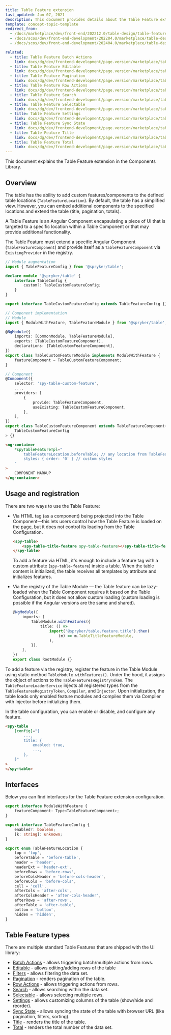 ```yaml
---
title: Table Feature extension
last_updated: Jun 07, 2021
description: This document provides details about the Table Feature extension in the Components Library.
template: concept-topic-template
redirect_from:
  - /docs/marketplace/dev/front-end/202212.0/table-design/table-features/
  - /docs/scos/dev/front-end-development/202204.0/marketplace/table-design/table-feature-extension/table-feature-extension.html
  - /docs/scos/dev/front-end-development/202404.0/marketplace/table-design/table-feature-extension/table-feature-extension.html

related:
  - title: Table Feature Batch Actions
    link: docs/dg/dev/frontend-development/page.version/marketplace/table-design/table-feature-extension/table-feature-batch-actions.html
  - title: Table Feature Editable
    link: docs/dg/dev/frontend-development/page.version/marketplace/table-design/table-feature-extension/table-feature-editable.html
  - title: Table Feature Pagination
    link: docs/dg/dev/frontend-development/page.version/marketplace/table-design/table-feature-extension/table-feature-pagination.html
  - title: Table Feature Row Actions
    link: docs/dg/dev/frontend-development/page.version/marketplace/table-design/table-feature-extension/table-feature-row-actions.html
  - title: Table Feature Search
    link: docs/dg/dev/frontend-development/page.version/marketplace/table-design/table-feature-extension/table-feature-search.html
  - title: Table Feature Selectable
    link: docs/dg/dev/frontend-development/page.version/marketplace/table-design/table-feature-extension/table-feature-selectable.html
  - title: Table Feature Settings
    link: docs/dg/dev/frontend-development/page.version/marketplace/table-design/table-feature-extension/table-feature-settings.html
  - title: Table Feature Sync State
    link: docs/dg/dev/frontend-development/page.version/marketplace/table-design/table-feature-extension/table-feature-sync-state.html
  - title: Table Feature Title
    link: docs/dg/dev/frontend-development/page.version/marketplace/table-design/table-feature-extension/table-feature-title.html
  - title: Table Feature Total
    link: docs/dg/dev/frontend-development/page.version/marketplace/table-design/table-feature-extension/table-feature-total.html
---
```


This document explains the Table Feature extension in the Components Library.

## Overview

The table has the ability to add custom features/components to the defined table locations (`TableFeatureLocation`). By default, the table has a simplified view. However, you can embed additional components to the specified locations and extend the table (title, pagination, totals).

A Table Feature is an Angular Component encapsulating a piece of UI that is targeted to a specific location within a Table Component or that may provide additional functionality.

The Table Feature must extend a specific Angular Component (`TableFeatureComponent`) and provide itself as a `TableFeatureComponent` via `ExistingProvider` in the registry.

```ts
// Module augmentation
import { TableFeatureConfig } from '@spryker/table';

declare module '@spryker/table' {
    interface TableConfig {
        custom?: TableCustomFeatureConfig;
    }
}

export interface TableCustomFeatureConfig extends TableFeatureConfig {}

// Component implementation
// Module
import { ModuleWithFeature, TableFeatureModule } from '@spryker/table';

@NgModule({
    imports: [CommonModule, TableFeatureModule],
    exports: [TableCustomFeatureComponent],
    declarations: [TableCustomFeatureComponent],
})
export class TableCustomFeatureModule implements ModuleWithFeature {
    featureComponent = TableCustomFeatureComponent;
}

// Component
@Component({
    selector: 'spy-table-custom-feature',
    ...,
    providers: [
        {
            provide: TableFeatureComponent,
            useExisting: TableCustomFeatureComponent,
        },
    ],
})
export class TableCustomFeatureComponent extends TableFeatureComponent<
    TableCustomFeatureConfig
> {}
```

```html
<ng-container
    *spyTableFeatureTpl="
        tableFeatureLocation.beforeTable; // any location from TableFeatureLocation
        styles: { order: '0' } // custom styles
    "
>
    COMPONENT MARKUP
</ng-container>
```

## Usage and registration

There are two ways to use the Table Feature:

- Via HTML tag (as a component) being projected into the Table Component—this lets users control how the Table Feature is loaded on the page, but it does not control its loading from the Table Configuration.

    ```html
    <spy-table>
        <spy-table-title-feature spy-table-feature></spy-table-title-feature>
    </spy-table>
    ```

    To add a feature via HTML, it's enough to include a feature tag with a custom attribute (`spy-table-feature`) inside a table. When the table content is initialized, the table receives all templates by attribute and initializes features.

- Via the registry of the Table Module — the Table feature can be lazy-loaded when the Table Component requires it based on the Table Configuration, but it does not allow custom loading (custom loading is possible if the Angular versions are the same and shared).

    ```ts
    @NgModule({
        imports: [
            TableModule.withFeatures({
                title: () =>
                    import('@spryker/table.feature.title').then(
                        (m) => m.TableTitleFeatureModule,
                    ),
            }),
        ],
    })
    export class RootModule {}
    ```

To add a feature via the registry, register the feature in the Table Module using static method `TableModule.withFeatures()`. Under the hood, it assigns the object of actions to the `TableFeaturesRegistryToken`. The `TableFeatureLoaderService` injects all registered types from the `TableFeaturesRegistryToken`, `Compiler`, and `Injector`. Upon initialization, the table loads only enabled feature modules and compiles them via Compiler with Injector before initializing them.

In the table configuration, you can enable or disable, and configure any feature.

```html
<spy-table
    [config]="{
        ...,
        title: {
            enabled: true,
            ...,
        },
    }"
>
</spy-table>
```

## Interfaces

Below you can find interfaces for the Table Feature extension configuration.

```ts
export interface ModuleWithFeature {
    featureComponent: Type<TableFeatureComponent>;
}

export interface TableFeatureConfig {
    enabled?: boolean;
    [k: string]: unknown;
}

export enum TableFeatureLocation {
    top = 'top',
    beforeTable = 'before-table',
    header = 'header',
    headerExt = 'header-ext',
    beforeRows = 'before-rows',
    beforeColsHeader = 'before-cols-header',
    beforeCols = 'before-cols',
    cell = 'cell',
    afterCols = 'after-cols',
    afterColsHeader = 'after-cols-header',
    afterRows = 'after-rows',
    afterTable = 'after-table',
    bottom = 'bottom',
    hidden = 'hidden',
}
```

## Table Feature types

There are multiple standard Table Features that are shipped with the UI library:

- [Batch Actions](/docs/dg/dev/frontend-development/latest/marketplace/table-design/table-feature-extension/table-feature-batch-actions.html) - allows triggering batch/multiple actions from rows.
- [Editable](/docs/dg/dev/frontend-development/latest/marketplace/table-design/table-feature-extension/table-feature-editable.html) - allows editing/adding rows of the table
- [Filters](/docs/dg/dev/frontend-development/latest/marketplace/table-design/table-filter-extension/table-filter-extension.html) - allows filtering the data set.
- [Pagination](/docs/dg/dev/frontend-development/latest/marketplace/table-design/table-feature-extension/table-feature-pagination.html) - renders pagination of the table.
- [Row Actions](/docs/dg/dev/frontend-development/latest/marketplace/table-design/table-feature-extension/table-feature-row-actions.html) - allows triggering actions from rows.
- [Search](/docs/dg/dev/frontend-development/latest/marketplace/table-design/table-feature-extension/table-feature-search.html) - allows searching within the data set.
- [Selectable](/docs/dg/dev/frontend-development/latest/marketplace/table-design/table-feature-extension/table-feature-selectable.html) - allows selecting multiple rows.
- [Settings](/docs/dg/dev/frontend-development/latest/marketplace/table-design/table-feature-extension/table-feature-settings.html) - allows customizing columns of the table (show/hide and reorder).
- [Sync State](/docs/dg/dev/frontend-development/latest/marketplace/table-design/table-feature-extension/table-feature-sync-state.html) - allows syncing the state of the table with browser URL (like pagination, filters, sorting).
- [Title](/docs/dg/dev/frontend-development/latest/marketplace/table-design/table-feature-extension/table-feature-title.html) - renders the title of the table.
- [Total](/docs/dg/dev/frontend-development/latest/marketplace/table-design/table-feature-extension/table-feature-total.html) - renders the total number of the data set.
